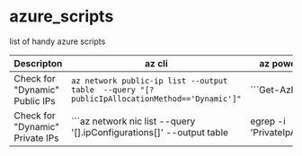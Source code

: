 # azure_scripts
list of handy azure scripts

Descripton|az cli| az powershell module|
--|--|--|
Check for "Dynamic" Public IPs|```az network public-ip list --output table  --query "[?publicIpAllocationMethod=='Dynamic']" ```|```Get-AzPublicIpAddress | select-object Name,ResourceGroupName,Location,IpAddress,PublicIpAllocationMethod | Where-Object {$_.PublicIpAllocationMethod -eq "Dynamic"} | ft```|
Check for "Dynamic" Private IPs|```az network nic list --query '[].ipConfigurations[]'  --output table | egrep -i 'PrivateIpAllocationMethod | *---* | dynamic'```|```Get-AzNetworkInterface | select-object -expandproperty IpConfigurations |select-object Name,PrivateIpAddress,PrivateIpAllocationMethod | Where-Object {$_.PrivateIpAllocationMethod -eq "Dynamic"}```|
